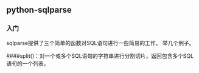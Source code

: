 ## python-sqlparse

### 入门
sqlparse提供了三个简单的函数对SQL语句进行一些简易的工作。
举几个例子。

####split()：对一个或多个SQL语句的字符串进行分割切片，返回包含多个SQL语句的一个列表。
